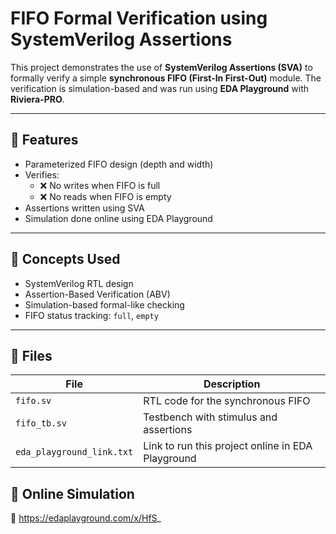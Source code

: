 # FIFO Formal Verification using SystemVerilog Assertions

This project demonstrates the use of **SystemVerilog Assertions (SVA)** to formally verify a simple **synchronous FIFO (First-In First-Out)** module. The verification is simulation-based and was run using **EDA Playground** with **Riviera-PRO**.

---

## 📌 Features

- Parameterized FIFO design (depth and width)
- Verifies:
  - ❌ No writes when FIFO is full
  - ❌ No reads when FIFO is empty
- Assertions written using SVA
- Simulation done online using EDA Playground

---

## 🧠 Concepts Used

- SystemVerilog RTL design
- Assertion-Based Verification (ABV)
- Simulation-based formal-like checking
- FIFO status tracking: `full`, `empty`

---

## 🧾 Files

| File         | Description                                    |
|--------------|------------------------------------------------|
| `fifo.sv`    | RTL code for the synchronous FIFO              |
| `fifo_tb.sv` | Testbench with stimulus and assertions         |
| `eda_playground_link.txt` | Link to run this project online in EDA Playground |

## 🔗 Online Simulation

📎 https://edaplayground.com/x/HfS_
